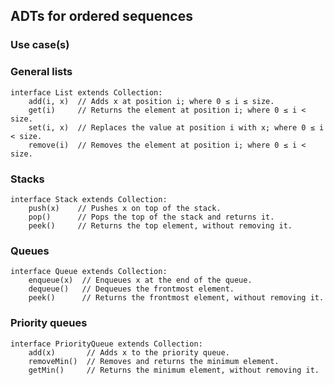 
## ADTs for ordered sequences

### Use case(s)

### General lists

    interface List extends Collection:
        add(i, x)  // Adds x at position i; where 0 ≤ i ≤ size.
        get(i)     // Returns the element at position i; where 0 ≤ i < size.
        set(i, x)  // Replaces the value at position i with x; where 0 ≤ i < size.
        remove(i)  // Removes the element at position i; where 0 ≤ i < size.

### Stacks

    interface Stack extends Collection:
        push(x)    // Pushes x on top of the stack.
        pop()      // Pops the top of the stack and returns it.
        peek()     // Returns the top element, without removing it.

### Queues

    interface Queue extends Collection:
        enqueue(x)  // Enqueues x at the end of the queue.
        dequeue()   // Dequeues the frontmost element.
        peek()      // Returns the frontmost element, without removing it.

### Priority queues

    interface PriorityQueue extends Collection:
        add(x)       // Adds x to the priority queue.
        removeMin()  // Removes and returns the minimum element.
        getMin()     // Returns the minimum element, without removing it.

